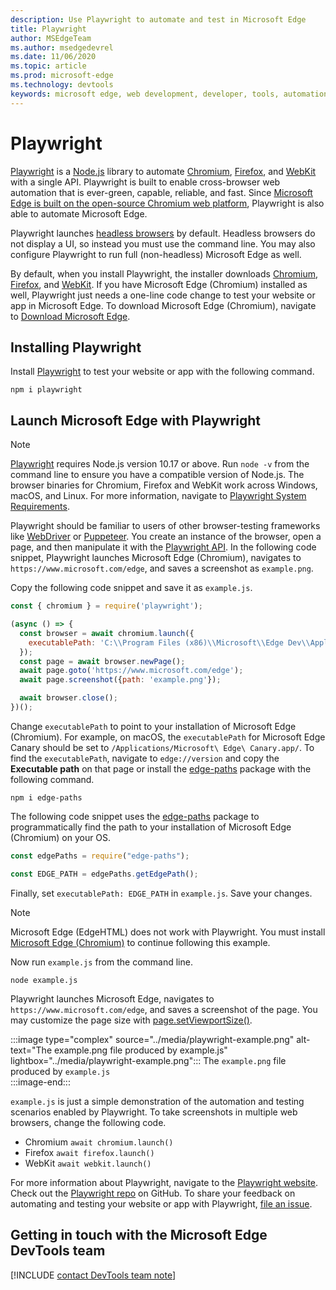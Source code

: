 ```yaml
---
description: Use Playwright to automate and test in Microsoft Edge
title: Playwright
author: MSEdgeTeam
ms.author: msedgedevrel
ms.date: 11/06/2020
ms.topic: article
ms.prod: microsoft-edge
ms.technology: devtools
keywords: microsoft edge, web development, developer, tools, automation, test, playwright, node, javascript, npm
---
```

# Playwright  

[Playwright][PlaywrightMain] is a [Node.js][NodejsMain] library to automate [Chromium][ChromiumHome], [Firefox][FirefoxMain], and [WebKit][WebKitMain] with a single API.  Playwright is built to enable cross-browser web automation that is ever-green, capable, reliable, and fast.  Since [Microsoft Edge is built on the open-source Chromium web platform][MicrosoftBlogsWindowsExperience20181206], Playwright is also able to automate Microsoft Edge.  

Playwright launches [headless browsers][WikiHeadlessBrowser] by default.  Headless browsers do not display a UI, so instead you must use the command line.  You may also configure Playwright to run full \(non-headless\) Microsoft Edge as well.  

By default, when you install Playwright, the installer downloads [Chromium][ChromiumHome], [Firefox][FirefoxMain], and [WebKit][WebKitMain].  If you have Microsoft Edge \(Chromium\) installed as well, Playwright just needs a one-line code change to test your website or app in Microsoft Edge.  To download Microsoft Edge \(Chromium\), navigate to [Download Microsoft Edge][MicrosoftEdgeDownload].  

## Installing Playwright  

Install [Playwright][PlaywrightMain] to test your website or app with the following command.  

```shell
npm i playwright
```  

## Launch Microsoft Edge with Playwright  

> [!NOTE]
> [Playwright][PlaywrightMain] requires Node.js version 10.17 or above. Run `node -v` from the command line to ensure you have a compatible version of Node.js.  The browser binaries for Chromium, Firefox and WebKit work across Windows, macOS, and Linux. For more information, navigate to [Playwright System Requirements][PlaywrightSystemRequirements].  

Playwright should be familiar to users of other browser-testing frameworks like [WebDriver][WebDriverChromiumMain] or [Puppeteer][PuppeteerMain].  You create an instance of the browser, open a page, and then manipulate it with the [Playwright API][PlaywrightAPIReference].  In the following code snippet, Playwright launches Microsoft Edge \(Chromium\), navigates to `https://www.microsoft.com/edge`, and saves a screenshot as `example.png`.  

Copy the following code snippet and save it as `example.js`.  

```javascript
const { chromium } = require('playwright');

(async () => {
  const browser = await chromium.launch({
    executablePath: 'C:\\Program Files (x86)\\Microsoft\\Edge Dev\\Application\\msedge.exe'
  });
  const page = await browser.newPage();
  await page.goto('https://www.microsoft.com/edge');
  await page.screenshot({path: 'example.png'});

  await browser.close();
})();
```  

Change `executablePath` to point to your installation of Microsoft Edge \(Chromium\).  For example, on macOS, the `executablePath` for Microsoft Edge Canary should be set to `/Applications/Microsoft\ Edge\ Canary.app/`.  To find the `executablePath`, navigate to `edge://version` and copy the **Executable path** on that page or install the [edge-paths][npmEdgePaths] package with the following command.  

```shell
npm i edge-paths
```  

The following code snippet uses the [edge-paths][npmEdgePaths] package to programmatically find the path to your installation of Microsoft Edge \(Chromium\) on your OS.  

```javascript
const edgePaths = require("edge-paths");

const EDGE_PATH = edgePaths.getEdgePath();
```  

Finally, set `executablePath: EDGE_PATH` in `example.js`.  Save your changes.  

> [!NOTE]
> Microsoft Edge \(EdgeHTML\) does not work with Playwright.  You must install [Microsoft Edge \(Chromium\)][MicrosoftEdgeDownload] to continue following this example.  

Now run `example.js` from the command line.  

```shell
node example.js
```  

Playwright launches Microsoft Edge, navigates to `https://www.microsoft.com/edge`, and saves a screenshot of the page.  You may customize the page size with [page.setViewportSize()][PlaywrightAPIPageSetViewport].  

:::image type="complex" source="../media/playwright-example.png" alt-text="The example.png file produced by example.js" lightbox="../media/playwright-example.png":::
    The `example.png` file produced by `example.js`  
:::image-end:::  

`example.js` is just a simple demonstration of the automation and testing scenarios enabled by Playwright.  To take screenshots in multiple web browsers, change the following code.  

*   Chromium  `await chromium.launch()`  
*   Firefox  `await firefox.launch()`  
*   WebKit  `await webkit.launch()`  

For more information about Playwright, navigate to the [Playwright website][PlaywrightMain].  Check out the  [Playwright repo][PlaywrightRepo] on GitHub.  To share your feedback on automating and testing your website or app with Playwright, [file an issue][PlaywrightRepoNewIssue].  

## Getting in touch with the Microsoft Edge DevTools team  

[!INCLUDE [contact DevTools team note](../devtools-guide-chromium/includes/contact-devtools-team-note.md)]  

<!-- links -->  

[WebdriverChromiumMain]: ../webdriver-chromium/index.md "WebDriver (Chromium) | Microsoft Docs"  
[PuppeteerMain]: ../puppeteer.md "Puppeteer | Microsoft Docs"  

[MicrosoftBlogsWindowsExperience20181206]: https://blogs.windows.com/windowsexperience/2018/12/06/microsoft-edge-making-the-web-better-through-more-open-source-collaboration "Microsoft Edge: Making the web better through more open-source collaboration | Microsoft Experience Blog"  

[MicrosoftEdgeDownload]: https://microsoft.com/edge "Download Microsoft Edge"  

[ChromiumHome]: https://www.chromium.org/Home "Chromium | The Chromium Projects"  

[FirefoxMain]: https://www.mozilla.org/firefox "Mozilla Firefox"

[NodejsMain]: https://nodejs.org "Node.js"  

[npmEdgePaths]: https://www.npmjs.com/package/edge-paths "edge-paths | npm"

[PlaywrightMain]: https://playwright.dev "Playwright"  
[PlaywrightAPIReference]: https://playwright.dev#?path=docs/api.md "Playwright API Reference"  
[PlaywrightAPIPageSetViewport]: https://playwright.dev#?path=docs%2Fapi.md&q=pagesetviewportsizeviewportsize "page.setViewportSize(viewportSize) | Playwright API Reference"    
[PlaywrightSystemRequirements]: https://playwright.dev#?path=docs/intro.md&q=system-requirements "Playwright System Requirements"  

[PlaywrightRepo]: https://github.com/microsoft/playwright "Playwright | GitHub"  
[PlaywrightRepoNewIssue]: https://github.com/microsoft/playwright/issues/new/choose "New issue in Playwright repo | GitHub"  

[WebKitMain]: https://webkit.org "WebKit"

[WikiHeadlessBrowser]: https://en.wikipedia.org/wiki/Headless_browser "Headless browser | Wikipedia"  
